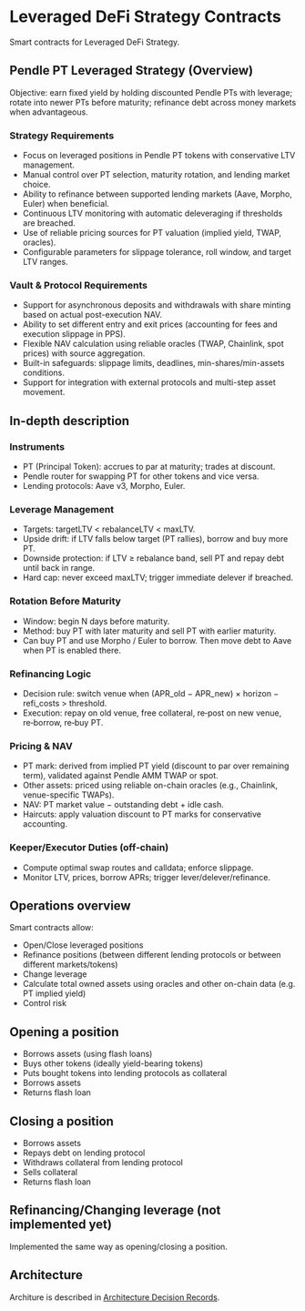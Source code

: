# Leveraged DeFi Strategy Contracts

Smart contracts for Leveraged DeFi Strategy.

## Pendle PT Leveraged Strategy (Overview)

Objective: earn fixed yield by holding discounted Pendle PTs with leverage; rotate into newer PTs before maturity; refinance debt across money markets when advantageous.

### Strategy Requirements
- Focus on leveraged positions in Pendle PT tokens with conservative LTV management.
- Manual control over PT selection, maturity rotation, and lending market choice.
- Ability to refinance between supported lending markets (Aave, Morpho, Euler) when beneficial.
- Continuous LTV monitoring with automatic deleveraging if thresholds are breached.
- Use of reliable pricing sources for PT valuation (implied yield, TWAP, oracles).
- Configurable parameters for slippage tolerance, roll window, and target LTV ranges.

### Vault & Protocol Requirements
- Support for asynchronous deposits and withdrawals with share minting based on actual post-execution NAV.
- Ability to set different entry and exit prices (accounting for fees and execution slippage in PPS).
- Flexible NAV calculation using reliable oracles (TWAP, Chainlink, spot prices) with source aggregation.
- Built-in safeguards: slippage limits, deadlines, min-shares/min-assets conditions.
- Support for integration with external protocols and multi-step asset movement.

## In-depth description

### Instruments
- PT (Principal Token): accrues to par at maturity; trades at discount.
- Pendle router for swapping PT for other tokens and vice versa.
- Lending protocols: Aave v3, Morpho, Euler.

### Leverage Management
- Targets: targetLTV < rebalanceLTV < maxLTV.
- Upside drift: if LTV falls below target (PT rallies), borrow and buy more PT.
- Downside protection: if LTV ≥ rebalance band, sell PT and repay debt until back in range.
- Hard cap: never exceed maxLTV; trigger immediate delever if breached.

### Rotation Before Maturity
- Window: begin N days before maturity.
- Method: buy PT with later maturity and sell PT with earlier maturity.
- Can buy PT and use Morpho / Euler to borrow. Then move debt to Aave when PT is enabled there.

### Refinancing Logic
- Decision rule: switch venue when (APR_old − APR_new) × horizon − refi_costs > threshold.
- Execution: repay on old venue, free collateral, re‑post on new venue, re‑borrow, re‑buy PT.

### Pricing & NAV
- PT mark: derived from implied PT yield (discount to par over remaining term), validated against Pendle AMM TWAP or spot.
- Other assets: priced using reliable on-chain oracles (e.g., Chainlink, venue-specific TWAPs).
- NAV: PT market value − outstanding debt + idle cash.
- Haircuts: apply valuation discount to PT marks for conservative accounting.

### Keeper/Executor Duties (off‑chain)
- Compute optimal swap routes and calldata; enforce slippage.
- Monitor LTV, prices, borrow APRs; trigger lever/delever/refinance.

## Operations overview

Smart contracts allow:
- Open/Close leveraged positions
- Refinance positions (between different lending protocols or between different markets/tokens)
- Change leverage
- Calculate total owned assets using oracles and other on-chain data (e.g. PT implied yield)
- Control risk

## Opening a position

- Borrows assets (using flash loans)
- Buys other tokens (ideally yield-bearing tokens)
- Puts bought tokens into lending protocols as collateral
- Borrows assets
- Returns flash loan

## Closing a position

- Borrows assets
- Repays debt on lending protocol
- Withdraws collateral from lending protocol
- Sells collateral
- Returns flash loan

## Refinancing/Changing leverage (not implemented yet)

Implemented the same way as opening/closing a position.

## Architecture

Architure is described in [Architecture Decision Records](docs/adr).
